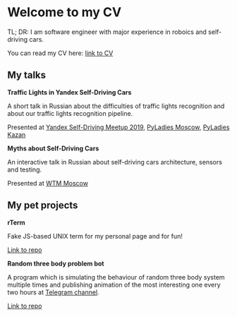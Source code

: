 # Welcome to my CV
TL; DR: I am software engineer with major experience in roboics and self-driving cars.

You can read my CV here: [link to CV](https://github.com/robolamp/about_robolamp/blob/master/my_cv_eng.pdf "My CV in English") 

## My talks

**Traffic Lights in Yandex Self-Driving Cars**

A short talk in Russian about the difficulties of traffic lights recognition and about our traffic lights recognition pipeline.

Presented at [Yandex Self-Driving Meetup 2019](https://medium.com/yandex-self-driving-car/yandex-self-driving-meetup-817e905b3d4a), [PyLadies Moscow](https://twitter.com/pyladies_msk/status/1145709227513733120), [PyLadies Kazan](https://twitter.com/pyladieskzn/status/1161901466430377985)

**Myths about Self-Driving Cars**

An interactive talk in Russian about self-driving cars architecture, sensors and testing.

Presented at [WTM Moscow](https://gdgmoscow.timepad.ru/event/1101498/)

## My pet projects

**rTerm**

Fake JS-based UNIX term for my personal page and for fun!

[Link to repo](https://github.com/robolamp/rTerm)

**Random three body problem bot**

A program which is simulating the behaviour of random three body system multiple times and publishing animation of the most interesting one every two hours at [Telegram channel](https://t.me/random_three_body_problem).

[Link to repo](https://github.com/robolamp/3_body_problem_bot)
